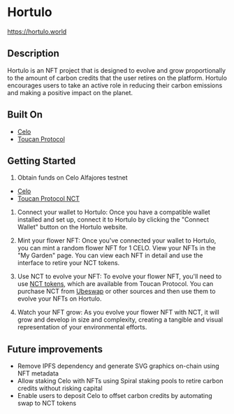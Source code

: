 # Hortulo

https://hortulo.world

## Description

Hortulo is an NFT project that is designed to evolve and grow proportionally to the amount of carbon credits that the user retires on the platform.
Hortulo encourages users to take an active role in reducing their carbon emissions and making a positive impact on the planet.

## Built On

- [Celo](https://celo.org/)
- [Toucan Protocol](https://toucan.earth)

## Getting Started

1. Obtain funds on Celo Alfajores testnet

- [Celo](https://faucet.celo.org/alfajores)
- [Toucan Protocol NCT](https://faucet.toucan.earth)

1. Connect your wallet to Hortulo: Once you have a compatible wallet installed and set up, connect it to Hortulo by clicking the "Connect Wallet" button on the Hortulo website.

1. Mint your flower NFT: Once you've connected your wallet to Hortulo, you can mint a random flower NFT for 1 CELO. View your NFTs in the "My Garden" page. You can view each NFT in detail and use the interface to retire your NCT tokens.

1. Use NCT to evolve your NFT: To evolve your flower NFT, you'll need to use [NCT tokens](https://blog.toucan.earth/announcing-nct-nature-carbon-tonne/), which are available from Toucan Protocol. You can purchase NCT from [Ubeswap](https://ubeswap.org/) or other sources and then use them to evolve your NFTs on Hortulo.

1. Watch your NFT grow: As you evolve your flower NFT with NCT, it will grow and develop in size and complexity, creating a tangible and visual representation of your environmental efforts.

## Future improvements

- Remove IPFS dependency and generate SVG graphics on-chain using NFT metadata
- Allow staking Celo with NFTs using Spiral staking pools to retire carbon credits without risking capital
- Enable users to deposit Celo to offset carbon credits by automating swap to NCT tokens
